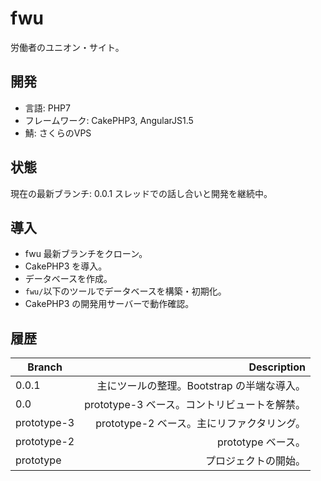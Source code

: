 # fwu

労働者のユニオン・サイト。

## 開発

* 言語: PHP7
* フレームワーク: CakePHP3, AngularJS1.5
* 鯖: さくらのVPS

## 状態

現在の最新ブランチ: 0.0.1
スレッドでの話し合いと開発を継続中。

## 導入

* fwu 最新ブランチをクローン。
* CakePHP3 を導入。
* データベースを作成。
* ``` fwu/ ```以下のツールでデータベースを構築・初期化。
* CakePHP3 の開発用サーバーで動作確認。

## 履歴

| Branch      | Description                                                   |
| ----------- | -------------------------------------------------------------:|
| 0.0.1       | 主にツールの整理。Bootstrap の半端な導入。                    |
| 0.0         | prototype-3 ベース。コントリビュートを解禁。                  |
| prototype-3 | prototype-2 ベース。主にリファクタリング。                    |
| prototype-2 | prototype ベース。                                            |
| prototype   | プロジェクトの開始。                                          |

